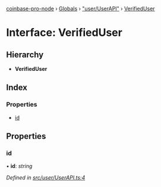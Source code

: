 [coinbase-pro-node](../README.md) › [Globals](../globals.md) › ["user/UserAPI"](../modules/_user_userapi_.md) › [VerifiedUser](_user_userapi_.verifieduser.md)

# Interface: VerifiedUser

## Hierarchy

- **VerifiedUser**

## Index

### Properties

- [id](_user_userapi_.verifieduser.md#id)

## Properties

### id

• **id**: _string_

_Defined in [src/user/UserAPI.ts:4](https://github.com/bennyn/coinbase-pro-node/blob/89f41a9/src/user/UserAPI.ts#L4)_
